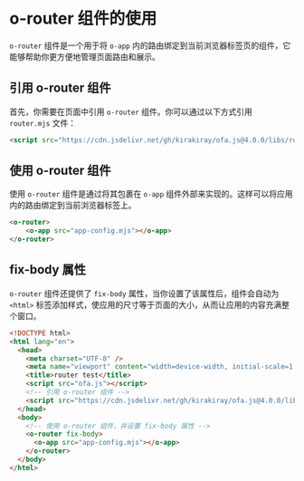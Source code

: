 # o-router 组件的使用

`o-router` 组件是一个用于将 `o-app` 内的路由绑定到当前浏览器标签页的组件，它能够帮助你更方便地管理页面路由和展示。

## 引用 o-router 组件

首先，你需要在页面中引用 `o-router` 组件。你可以通过以下方式引用 `router.mjs` 文件：

```html
<script src="https://cdn.jsdelivr.net/gh/kirakiray/ofa.js@4.0.0/libs/router/dist/router.min.js"></script>
```

## 使用 o-router 组件

使用 `o-router` 组件是通过将其包裹在 `o-app` 组件外部来实现的。这样可以将应用内的路由绑定到当前浏览器标签上。

```html
<o-router>
    <o-app src="app-config.mjs"></o-app>
</o-router>
```

## fix-body 属性

`o-router` 组件还提供了 `fix-body` 属性，当你设置了该属性后，组件会自动为 `<html>` 标签添加样式，使应用的尺寸等于页面的大小，从而让应用的内容充满整个窗口。

```html
<!DOCTYPE html>
<html lang="en">
  <head>
    <meta charset="UTF-8" />
    <meta name="viewport" content="width=device-width, initial-scale=1.0" />
    <title>router test</title>
    <script src="ofa.js"></script>
    <!-- 引用 o-router 组件 -->
    <script src="https://cdn.jsdelivr.net/gh/kirakiray/ofa.js@4.0.0/libs/router/dist/router.min.js"></script>
  </head>
  <body>
    <!-- 使用 o-router 组件，并设置 fix-body 属性 -->
    <o-router fix-body> 
      <o-app src="app-config.mjs"></o-app>
    </o-router>
  </body>
</html>
```